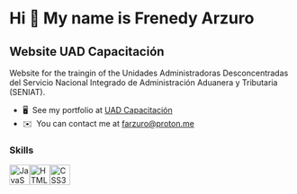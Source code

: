 Hi 👋 My name is Frenedy Arzuro
===============================

Website UAD Capacitación
------------------------

Website for the traingin of the Unidades Administradoras Desconcentradas del Servicio Nacional Integrado de Administración Aduanera y Tributaria (SENIAT).

* 🖥️  See my portfolio at [UAD Capacitación](http://arzcuell.github.io)
* ✉️  You can contact me at [farzuro@proton.me](mailto:farzuro@proton.me)

### Skills


<p align="left">
<a href="https://developer.mozilla.org/en-US/docs/Web/JavaScript" target="_blank" rel="noreferrer"><img src="https://raw.githubusercontent.com/danielcranney/readme-generator/main/public/icons/skills/javascript-colored.svg" width="36" height="36" alt="JavaScript" /></a><a href="https://developer.mozilla.org/en-US/docs/Glossary/HTML5" target="_blank" rel="noreferrer"><img src="https://raw.githubusercontent.com/danielcranney/readme-generator/main/public/icons/skills/html5-colored.svg" width="36" height="36" alt="HTML5" /></a><a href="https://www.w3.org/TR/CSS/#css" target="_blank" rel="noreferrer"><img src="https://raw.githubusercontent.com/danielcranney/readme-generator/main/public/icons/skills/css3-colored.svg" width="36" height="36" alt="CSS3" /></a>
</p>
